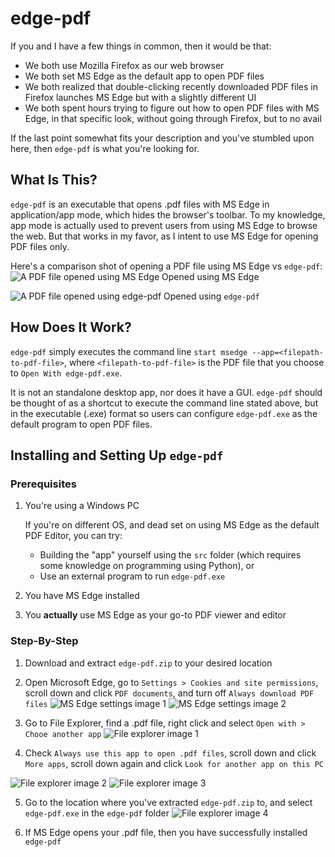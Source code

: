 # edge-pdf
If you and I have a few things in common, then it would be that:
- We both use Mozilla Firefox as our web browser
- We both set MS Edge as the default app to open PDF files
- We both realized that double-clicking recently downloaded PDF files in Firefox launches MS Edge but with a slightly different UI
- We both spent hours trying to figure out how to open PDF files with MS Edge, in that specific look, without going through Firefox, but to no avail

If the last point somewhat fits your description and you've stumbled upon here, then `edge-pdf` is what you're looking for.

## What Is This?
`edge-pdf` is an executable that opens .pdf files with MS Edge in application/app mode, which hides the browser's toolbar. To my knowledge, app mode is actually used to prevent users from using MS Edge to browse the web. But that works in my favor, as I intent to use MS Edge for opening PDF files only.

Here's a comparison shot of opening a PDF file using MS Edge vs `edge-pdf`:
![A PDF file opened using MS Edge](docs/comparison-msedge.png)
Opened using MS Edge

![A PDF file opened using edge-pdf](docs/comparison-edgepdf.png)
Opened using `edge-pdf`

## How Does It Work?
`edge-pdf` simply executes the command line `start msedge --app=<filepath-to-pdf-file>`, where `<filepath-to-pdf-file>` is the PDF file that you choose to `Open With edge-pdf.exe`.

It is not an standalone desktop app, nor does it have a GUI. `edge-pdf` should be thought of as a shortcut to execute the command line stated above, but in the executable (.exe) format so users can configure `edge-pdf.exe` as the default program to open PDF files.

## Installing and Setting Up `edge-pdf`
### Prerequisites
1. You're using a Windows PC

   If you're on different OS, and dead set on using MS Edge as the default PDF Editor, you can try:
   - Building the "app" yourself using the `src` folder (which requires some knowledge on programming using Python), or
   - Use an external program to run `edge-pdf.exe`

2. You have MS Edge installed
3. You **actually** use MS Edge as your go-to PDF viewer and editor

### Step-By-Step
1. Download and extract `edge-pdf.zip` to your desired location
2. Open Microsoft Edge, go to `Settings > Cookies and site permissions`, scroll down and click `PDF documents`, and turn off `Always download PDF files`
![MS Edge settings image 1](docs/installation-msedge-settings-1.jpeg)
![MS Edge settings image 2](docs/installation-msedge-settings-2.jpeg)

3. Go to File Explorer, find a .pdf file, right click and select `Open with > Chooe another app`
![File explorer image 1](docs/installation-file-explorer-1.png)

4. Check `Always use this app to open .pdf files`, scroll down and click `More apps`, scroll down again and click `Look for another app on this PC`

![File explorer image 2](docs/installation-file-explorer-2.png)
![File explorer image 3](docs/installation-file-explorer-3.png)

5. Go to the location where you've extracted `edge-pdf.zip` to, and select `edge-pdf.exe` in the `edge-pdf` folder
![File explorer image 4](docs/installation-file-explorer-4.png)

6. If MS Edge opens your .pdf file, then you have successfully installed `edge-pdf`
